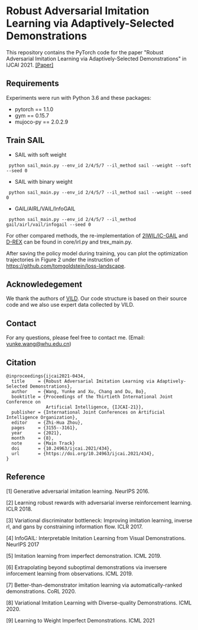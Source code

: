 # Robust Adversarial Imitation Learning via Adaptively-Selected Demonstrations

This repository contains the PyTorch code for the paper "Robust Adversarial Imitation Learning via Adaptively-Selected Demonstrations" in IJCAI 2021. [[Paper]](https://www.ijcai.org/proceedings/2021/434)

## Requirements
Experiments were run with Python 3.6 and these packages:
* pytorch == 1.1.0
* gym == 0.15.7
* mujoco-py == 2.0.2.9

## Train SAIL

 * SAIL with soft weight
 ```
  python sail_main.py --env_id 2/4/5/7 --il_method sail --weight --soft --seed 0
 ```
 * SAIL with binary weight
 ```
  python sail_main.py --env_id 2/4/5/7 --il_method sail --weight --seed 0
 ```
 * GAIL/AIRL/VAIL/InfoGAIL
 ```
  python sail_main.py --env_id 2/4/5/7 --il_method gail/airl/vail/infogail --seed 0
 ```

For other compared methods, the re-implementation of [2IWIL/IC-GAIL](https://github.com/kristery/Imitation-Learning-from-Imperfect-Demonstration) and [D-REX](https://github.com/dsbrown1331/CoRL2019-DREX) can be found in core/irl.py and trex_main.py. 

After saving the policy model during training, you can plot the optimization trajectories in Figure 2 under the instruction of https://github.com/tomgoldstein/loss-landscape.

## Acknowledegement
We thank the authors of [VILD](https://github.com/voot-t/vild_code). Our code structure is based on their source code and we also use expert data collected by VILD.

## Contact
For any questions, please feel free to contact me. (Email: yunke.wang@whu.edu.cn)

## Citation
```
@inproceedings{ijcai2021-0434,
  title     = {Robust Adversarial Imitation Learning via Adaptively-Selected Demonstrations},
  author    = {Wang, Yunke and Xu, Chang and Du, Bo},
  booktitle = {Proceedings of the Thirtieth International Joint Conference on
               Artificial Intelligence, {IJCAI-21}},
  publisher = {International Joint Conferences on Artificial Intelligence Organization},
  editor    = {Zhi-Hua Zhou},
  pages     = {3155--3161},
  year      = {2021},
  month     = {8},
  note      = {Main Track}
  doi       = {10.24963/ijcai.2021/434},
  url       = {https://doi.org/10.24963/ijcai.2021/434},
}
```

## Reference
[1] Generative adversarial imitation learning. NeurIPS 2016.

[2] Learning robust rewards with adversarial inverse reinforcement learning. ICLR 2018.

[3] Variational discriminator bottleneck: Improving imitation learning, inverse rl, and gans by constraining information flow. ICLR 2017.

[4] InfoGAIL: Interpretable Imitation Learning from Visual Demonstrations. NeurIPS 2017

[5] Imitation learning from imperfect demonstration. ICML 2019.

[6] Extrapolating beyond suboptimal demonstrations via inversere inforcement learning from observations. ICML 2019.

[7] Better-than-demonstrator imitation learning via automatically-ranked demonstrations. CoRL 2020.

[8] Variational Imitation Learning with Diverse-quality Demonstrations. ICML 2020.

[9] Learning to Weight Imperfect Demonstrations. ICML 2021
